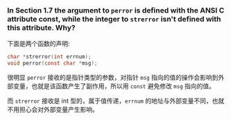 ### In Section 1.7 the argument to `perror` is defined with the ANSI C attribute const, while the integer to `strerror` isn't defined with this attribute. Why?

下面是两个函数的声明:

```c
char *strerror(int errnum);
void perror(const char *msg);
```

很明显 `perror` 接收的是指针类型的参数，对指针 `msg` 指向的值的操作会影响到外部变量，也就是该函数产生了副作用，所以用 `const` 避免修改 `msg` 指向的值。

而 `strerror` 接收是 int 型的，属于值传递，`errnum` 的地址与外部变量不同，也就不用担心会对外部变量产生影响。